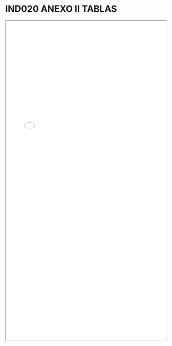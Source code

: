 
# IND020 ANEXO II TABLAS

<iframe src="../IND020 ANEXO II TABLAS.pdf" width="100%" height="1000px"></iframe>

